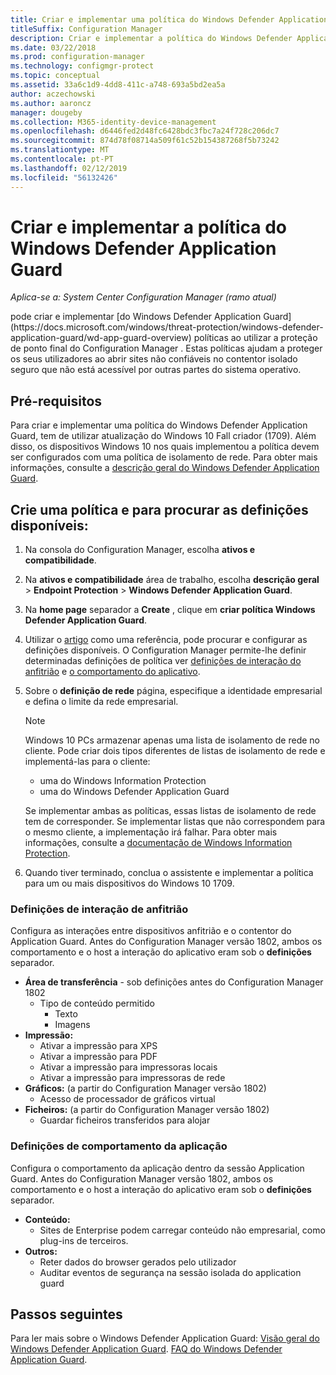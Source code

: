 ```yaml
---
title: Criar e implementar uma política do Windows Defender Application Guard
titleSuffix: Configuration Manager
description: Criar e implementar a política do Windows Defender Application Guard.
ms.date: 03/22/2018
ms.prod: configuration-manager
ms.technology: configmgr-protect
ms.topic: conceptual
ms.assetid: 33a6c1d9-4dd8-411c-a748-693a5bd2ea5a
author: aczechowski
ms.author: aaroncz
manager: dougeby
ms.collection: M365-identity-device-management
ms.openlocfilehash: d6446fed2d48fc6428bdc3fbc7a24f728c206dc7
ms.sourcegitcommit: 874d78f08714a509f61c52b154387268f5b73242
ms.translationtype: MT
ms.contentlocale: pt-PT
ms.lasthandoff: 02/12/2019
ms.locfileid: "56132426"
---
```

# <a name="create-and-deploy-windows-defender-application-guard-policy"></a>Criar e implementar a política do Windows Defender Application Guard 
*Aplica-se a: System Center Configuration Manager (ramo atual)*
<!-- 1351960 --> pode criar e implementar [do Windows Defender Application Guard](https://docs.microsoft.com/windows/threat-protection/windows-defender-application-guard/wd-app-guard-overview) políticas ao utilizar a proteção de ponto final do Configuration Manager . Estas políticas ajudam a proteger os seus utilizadores ao abrir sites não confiáveis no contentor isolado seguro que não está acessível por outras partes do sistema operativo.

## <a name="prerequisites"></a>Pré-requisitos

Para criar e implementar uma política do Windows Defender Application Guard, tem de utilizar atualização do Windows 10 Fall criador (1709). Além disso, os dispositivos Windows 10 nos quais implementou a política devem ser configurados com uma política de isolamento de rede. Para obter mais informações, consulte a [descrição geral do Windows Defender Application Guard](https://docs.microsoft.com/windows/threat-protection/windows-defender-application-guard/wd-app-guard-overview). 


## <a name="create-a-policy-and-to-browse-the-available-settings"></a>Crie uma política e para procurar as definições disponíveis:

1. Na consola do Configuration Manager, escolha **ativos e compatibilidade**.
2. Na **ativos e compatibilidade** área de trabalho, escolha **descrição geral** > **Endpoint Protection** > **Windows Defender Application Guard**.
3. Na **home page** separador a **Create** , clique em **criar política Windows Defender Application Guard**.
4. Utilizar o [artigo](https://docs.microsoft.com/windows/security/threat-protection/windows-defender-application-guard/configure-wd-app-guard) como uma referência, pode procurar e configurar as definições disponíveis. O Configuration Manager permite-lhe definir determinadas definições de política ver [definições de interação do anfitrião](#BKMK_HIS) e [o comportamento do aplicativo](#BKMK_AppB).
5. Sobre o **definição de rede** página, especifique a identidade empresarial e defina o limite da rede empresarial.

    > [!NOTE]
    > Windows 10 PCs armazenar apenas uma lista de isolamento de rede no cliente. Pode criar dois tipos diferentes de listas de isolamento de rede e implementá-las para o cliente:
    >
    >  - uma do Windows Information Protection
    >  - uma do Windows Defender Application Guard
    >
    > Se implementar ambas as políticas, essas listas de isolamento de rede tem de corresponder. Se implementar listas que não correspondem para o mesmo cliente, a implementação irá falhar. Para obter mais informações, consulte a [documentação de Windows Information Protection](https://docs.microsoft.com/windows/threat-protection/windows-information-protection/create-wip-policy-using-sccm).
    > 
    > 

6. Quando tiver terminado, conclua o assistente e implementar a política para um ou mais dispositivos do Windows 10 1709.

### <a name="bkmk_HIS"></a> Definições de interação de anfitrião
Configura as interações entre dispositivos anfitrião e o contentor do Application Guard. Antes do Configuration Manager versão 1802, ambos os comportamento e o host a interação do aplicativo eram sob o **definições** separador.

- **Área de transferência** - sob definições antes do Configuration Manager 1802
    - Tipo de conteúdo permitido
        - Texto
        - Imagens
- **Impressão:**
    - Ativar a impressão para XPS
    - Ativar a impressão para PDF
    - Ativar a impressão para impressoras locais
    - Ativar a impressão para impressoras de rede
- **Gráficos:** (a partir do Configuration Manager versão 1802)
    - Acesso de processador de gráficos virtual
- **Ficheiros:** (a partir do Configuration Manager versão 1802)
    - Guardar ficheiros transferidos para alojar

### <a name="bkmk_ABS"></a> Definições de comportamento da aplicação
Configura o comportamento da aplicação dentro da sessão Application Guard. Antes do Configuration Manager versão 1802, ambos os comportamento e o host a interação do aplicativo eram sob o **definições** separador.

- **Conteúdo:**
   - Sites de Enterprise podem carregar conteúdo não empresarial, como plug-ins de terceiros.
- **Outros:**
    - Reter dados do browser gerados pelo utilizador
    - Auditar eventos de segurança na sessão isolada do application guard



## <a name="next-steps"></a>Passos seguintes
Para ler mais sobre o Windows Defender Application Guard: [Visão geral do Windows Defender Application Guard](https://docs.microsoft.com/windows/security/threat-protection/windows-defender-application-guard/wd-app-guard-overview).
[FAQ do Windows Defender Application Guard](https://docs.microsoft.com/windows/security/threat-protection/windows-defender-application-guard/faq-wd-app-guard).
